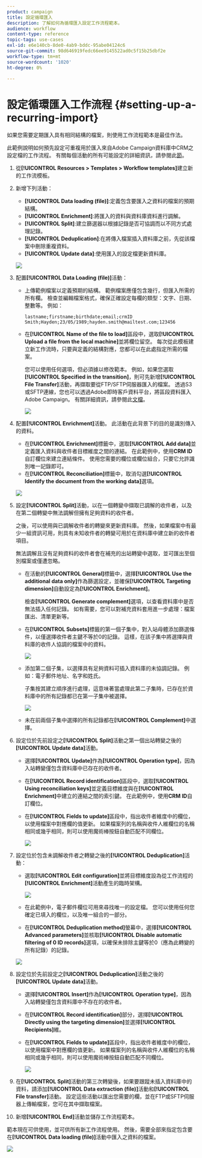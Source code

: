 ```yaml
---
product: campaign
title: 設定循環匯入
description: 了解如何為循環匯入設定工作流程範本。
audience: workflow
content-type: reference
topic-tags: use-cases
exl-id: e6e140cb-8de0-4ab9-bddc-95abe04124c6
source-git-commit: 98d646919fedc66ee9145522ad0c5f15b25dbf2e
workflow-type: tm+mt
source-wordcount: '1020'
ht-degree: 0%

---
```


# 設定循環匯入工作流程 {#setting-up-a-recurring-import}

如果您需要定期匯入具有相同結構的檔案，則使用工作流程範本是最佳作法。

此範例說明如何預先設定可重複用於匯入來自Adobe Campaign資料庫中CRM之設定檔的工作流程。 有關每個活動的所有可能設定的詳細資訊，請參閱此[節](../../workflow/using/about-activities.md)。

1. 從&#x200B;**[!UICONTROL Resources > Templates > Workflow templates]**&#x200B;建立新的工作流模板。
1. 新增下列活動：

   * **[!UICONTROL Data loading (file)]**:定義包含要匯入之資料的檔案的預期結構。
   * **[!UICONTROL Enrichment]**:將匯入的資料與資料庫資料進行調解。
   * **[!UICONTROL Split]**:建立篩選器以根據記錄是否可協調而以不同方式處理記錄。
   * **[!UICONTROL Deduplication]**:在將傳入檔案插入資料庫之前，先從該檔案中刪除重複資料。
   * **[!UICONTROL Update data]**:使用匯入的設定檔更新資料庫。

   ![](assets/import_template_example0.png)

1. 配置&#x200B;**[!UICONTROL Data Loading (file)]**&#x200B;活動：

   * 上傳範例檔案以定義預期的結構。 範例檔案應僅包含幾行，但匯入所需的所有欄。 檢查並編輯檔案格式，確保正確設定每欄的類型：文字、日期、整數等。 例如：

      ```
      lastname;firstname;birthdate;email;crmID
      Smith;Hayden;23/05/1989;hayden.smith@mailtest.com;123456
      ```

   * 在&#x200B;**[!UICONTROL Name of the file to load]**&#x200B;區段中，選取&#x200B;**[!UICONTROL Upload a file from the local machine]**&#x200B;並將欄位留空。 每次從此模板建立新工作流時，只要與定義的結構對應，您都可以在此處指定所需的檔案。

      您可以使用任何選項，但必須據以修改範本。 例如，如果您選取&#x200B;**[!UICONTROL Specified in the transition]**，則可先新增&#x200B;**[!UICONTROL File Transfer]**&#x200B;活動，再擷取要從FTP/SFTP伺服器匯入的檔案。 透過S3或SFTP連線，您也可以透過Adobe即時客戶資料平台，將區段資料匯入Adobe Campaign。 有關詳細資訊，請參閱此[文檔](https://experienceleague.adobe.com/docs/experience-platform/destinations/catalog/email-marketing/adobe-campaign.html)。

      ![](assets/import_template_example1.png)

1. 配置&#x200B;**[!UICONTROL Enrichment]**&#x200B;活動。 此活動在此背景下的目的是識別傳入的資料。

   * 在&#x200B;**[!UICONTROL Enrichment]**&#x200B;標籤中，選取&#x200B;**[!UICONTROL Add data]**&#x200B;並定義匯入資料與收件者目標維度之間的連結。 在此範例中，使用&#x200B;**CRM ID**&#x200B;自訂欄位來建立連結條件。 使用您需要的欄位或欄位組合，只要它允許識別唯一記錄即可。
   * 在&#x200B;**[!UICONTROL Reconciliation]**&#x200B;標籤中，取消勾選&#x200B;**[!UICONTROL Identify the document from the working data]**&#x200B;選項。

   ![](assets/import_template_example2.png)

1. 設定&#x200B;**[!UICONTROL Split]**&#x200B;活動，以在一個轉變中擷取已調解的收件者，以及在第二個轉變中無法調解但擁有足夠資料的收件者。

   之後，可以使用與已調解收件者的轉變來更新資料庫。 然後，如果檔案中有最少一組資訊可用，則具有未知收件者的轉變可用於在資料庫中建立新的收件者項目。

   無法調解且沒有足夠資料的收件者會在補充的出站轉變中選取，並可匯出至個別檔案或僅遭忽略。

   * 在活動的&#x200B;**[!UICONTROL General]**&#x200B;標籤中，選擇&#x200B;**[!UICONTROL Use the additional data only]**&#x200B;作為篩選設定，並確保&#x200B;**[!UICONTROL Targeting dimension]**&#x200B;自動設定為&#x200B;**[!UICONTROL Enrichment]**。

      檢查&#x200B;**[!UICONTROL Generate complement]**&#x200B;選項，以查看資料庫中是否無法插入任何記錄。 如有需要，您可以對補充資料套用進一步處理：檔案匯出、清單更新等。

   * 在&#x200B;**[!UICONTROL Subsets]**&#x200B;標籤的第一個子集中，對入站母體添加篩選條件，以僅選擇收件者主鍵不等於0的記錄。 這樣，在該子集中將選擇與資料庫的收件人協調的檔案中的資料。

      ![](assets/import_template_example3.png)

   * 添加第二個子集，以選擇具有足夠資料可插入資料庫的未協調記錄。 例如：電子郵件地址、名字和姓氏。

      子集按其建立順序進行處理，這意味著當處理此第二子集時，已存在於資料庫中的所有記錄都已在第一子集中被選擇。

      ![](assets/import_template_example3_2.png)

   * 未在前兩個子集中選擇的所有記錄都在&#x200B;**[!UICONTROL Complement]**&#x200B;中選擇。

1. 設定位於先前設定之&#x200B;**[!UICONTROL Split]**&#x200B;活動之第一個出站轉變之後的&#x200B;**[!UICONTROL Update data]**&#x200B;活動。

   * 選擇&#x200B;**[!UICONTROL Update]**&#x200B;作為&#x200B;**[!UICONTROL Operation type]**，因為入站轉變僅包含資料庫中已存在的收件者。
   * 在&#x200B;**[!UICONTROL Record identification]**&#x200B;區段中，選取&#x200B;**[!UICONTROL Using reconciliation keys]**&#x200B;並定義目標維度與在&#x200B;**[!UICONTROL Enrichment]**&#x200B;中建立的連結之間的索引鍵。 在此範例中，使用&#x200B;**CRM ID**&#x200B;自訂欄位。
   * 在&#x200B;**[!UICONTROL Fields to update]**&#x200B;區段中，指出收件者維度中的欄位，以使用檔案中對應欄的值更新。 如果檔案列的名稱與收件人維欄位的名稱相同或幾乎相同，則可以使用魔術棒按鈕自動匹配不同欄位。

      ![](assets/import_template_example6.png)

1. 設定位於包含未調解收件者之轉變之後的&#x200B;**[!UICONTROL Deduplication]**&#x200B;活動：

   * 選取&#x200B;**[!UICONTROL Edit configuration]**&#x200B;並將目標維度設為從工作流程的&#x200B;**[!UICONTROL Enrichment]**&#x200B;活動產生的臨時架構。

      ![](assets/import_template_example4.png)

   * 在此範例中，電子郵件欄位可用來尋找唯一的設定檔。 您可以使用任何您確定已填入的欄位，以及唯一組合的一部分。
   * 在&#x200B;**[!UICONTROL Deduplication method]**&#x200B;螢幕中，選擇&#x200B;**[!UICONTROL Advanced parameters]**&#x200B;並核取&#x200B;**[!UICONTROL Disable automatic filtering of 0 ID records]**&#x200B;選項，以確保未排除主鍵等於0（應為此轉變的所有記錄）的記錄。

   ![](assets/import_template_example7.png)

1. 設定位於先前設定之&#x200B;**[!UICONTROL Deduplication]**&#x200B;活動之後的&#x200B;**[!UICONTROL Update data]**&#x200B;活動。

   * 選擇&#x200B;**[!UICONTROL Insert]**&#x200B;作為&#x200B;**[!UICONTROL Operation type]**，因為入站轉變僅包含資料庫中不存在的收件者。
   * 在&#x200B;**[!UICONTROL Record identification]**&#x200B;部分，選擇&#x200B;**[!UICONTROL Directly using the targeting dimension]**&#x200B;並選擇&#x200B;**[!UICONTROL Recipients]**&#x200B;維。
   * 在&#x200B;**[!UICONTROL Fields to update]**&#x200B;區段中，指出收件者維度中的欄位，以使用檔案中對應欄的值更新。 如果檔案列的名稱與收件人維欄位的名稱相同或幾乎相同，則可以使用魔術棒按鈕自動匹配不同欄位。

      ![](assets/import_template_example8.png)

1. 在&#x200B;**[!UICONTROL Split]**&#x200B;活動的第三次轉變後，如果要跟蹤未插入資料庫中的資料，請添加&#x200B;**[!UICONTROL Data extraction (file)]**&#x200B;活動和&#x200B;**[!UICONTROL File transfer]**&#x200B;活動。 設定這些活動以匯出您需要的欄，並在FTP或SFTP伺服器上傳輸檔案，您可在其中擷取檔案。
1. 新增&#x200B;**[!UICONTROL End]**&#x200B;活動並儲存工作流程範本。

範本現在可供使用，並可供所有新工作流程使用。 然後，需要全部來指定包含要在&#x200B;**[!UICONTROL Data loading (file)]**&#x200B;活動中匯入之資料的檔案。

![](assets/import_template_example9.png)
